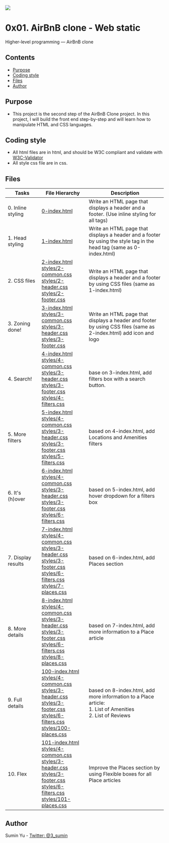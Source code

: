 <img src="https://www.holbertonschool.com/holberton-logo-twitter-card.png">

#  0x01. AirBnB clone - Web static
Higher-level programming ― AirBnB clone

## Contents
* [Purpose](https://github.com/sumin3/AirBnB_clone/tree/master/web_static#Purpose)
* [Coding style](https://github.com/sumin3/AirBnB_clone/tree/master/web_static#Coding-style)
* [Files](https://github.com/sumin3/AirBnB_clone/tree/master/web_static#Files)
* [Author](https://github.com/sumin3/AirBnB_clone/tree/master/web_static#author)

## Purpose
- This project is the second step of the AirBnB Clone project. In this project, I will build the front end step-by-step and will learn how to manipulate HTML and CSS languages.

## Coding style
- All html files are in html, and should be W3C compliant and validate with [W3C-Validator](https://github.com/holbertonschool/W3C-Validator)
- All style css file are in css.

## Files
|    Tasks  <img width=200/> | File Hierarchy <img width=200/> |   Description <img width=500/> |
|------------|-----------------|-------------
| 0. Inline styling | [0-index.html](0-index.html) | Write an HTML page that displays a header and a footer. (Use inline styling for all tags)
| 1. Head styling | [1-index.html](1-index.html) | Write an HTML page that displays a header and a footer by using the style tag in the head tag (same as 0-index.html)
| 2. CSS files | [2-index.html](2-index.html) <br />[styles/2-common.css](styles/2-common.css)<br /> [styles/2-header.css](styles/2-header.css)<br />[styles/2-footer.css](styles/2-footer.css)| Write an HTML page that displays a header and a footer by using CSS files (same as 1-index.html)
| 3. Zoning done! | [3-index.html](3-index.html) <br />[styles/3-common.css](styles/3-common.css)<br /> [styles/3-header.css](styles/3-header.css) <br />[styles/3-footer.css](styles/3-footer.css) | Write an HTML page that displays a header and footer by using CSS files (same as 2-index.html) add icon and logo
| 4. Search! | [4-index.html](4-index.html) <br />[styles/4-common.css](styles/4-common.css) <br />[styles/3-header.css](styles/3-header.css)<br />[styles/3-footer.css](styles/3-footer.css) <br />[styles/4-filters.css](styles/4-filters.css) | base on 3-index.html, add filters box with a search button.
| 5. More filters | [5-index.html](5-index.html) <br />[styles/4-common.css](styles/4-common.css) <br />[styles/3-header.css](styles/3-header.css) <br />[styles/3-footer.css](styles/3-footer.css) <br /> [styles/5-filters.css](styles/5-filters.css) | based on 4-index.html, add Locations and Amenities filters
| 6. It's (h)over | [6-index.html](6-index.html) <br />[styles/4-common.css](styles/4-common.css) <br />[styles/3-header.css](styles/3-header.css) <br />[styles/3-footer.css](styles/3-footer.css) <br />[styles/6-filters.css](styles/6-filters.css) |based on 5-index.html, add hover dropdown for a filters box
| 7. Display results | [7-index.html](7-index.html) <br />[styles/4-common.css](styles/4-common.css) <br />[styles/3-header.css](styles/3-header.css) <br />[styles/3-footer.css](styles/3-footer.css) <br />[styles/6-filters.css](styles/6-filters.css) <br />[styles/7-places.css](styles/7-places.css) | based on 6-index.html, add Places section
| 8. More details | [8-index.html](8-index.html) <br />[styles/4-common.css](styles/4-common.css) <br />[styles/3-header.css](styles/3-header.css) <br />[styles/3-footer.css](styles/3-footer.css) <br />[styles/6-filters.css](styles/6-filters.css) <br />[styles/8-places.css](styles/8-places.css) | based on 7-index.html, add more information to a Place article
|  9. Full details | [100-index.html](100-index.html) <br />[styles/4-common.css](styles/4-common.css) <br />[styles/3-header.css](styles/3-header.css)<br /> [styles/3-footer.css](styles/3-footer.css) <br />[styles/6-filters.css](styles/6-filters.css) <br />[styles/100-places.css](styles/100-places.css) | based on 8-index.html, add more information to a Place article: <br />1. List of Amenities <br />2. List of Reviews
| 10. Flex | [101-index.html](101-index.html) <br />[styles/4-common.css](styles/4-common.css) <br />[styles/3-header.css](styles/3-header.css) <br />[styles/3-footer.css](styles/3-footer.css) <br />[styles/6-filters.css](styles/6-filters.css) <br />[styles/101-places.css](styles/101-places.css) | Improve the Places section by using Flexible boxes for all Place articles


## Author
Sumin Yu - [Twitter: @3_sumin](https://twitter.com/3_sumin)